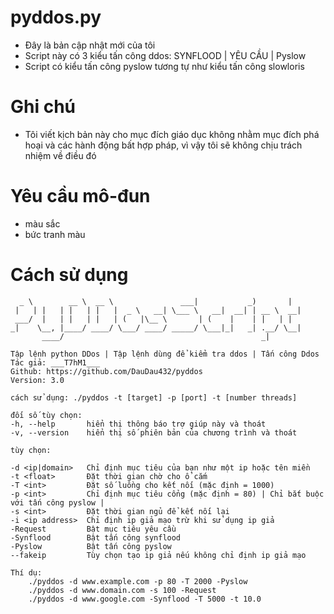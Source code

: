# pyddos.py

* Đây là bản cập nhật mới của tôi
* Script này có 3 kiểu tấn công ddos: SYNFLOOD | YÊU CẦU | Pyslow
* Script có kiểu tấn công pyslow tương tự như kiểu tấn công slowloris

# Ghi chú
* Tôi viết kịch bản này cho mục đích giáo dục không nhằm mục đích phá hoại và các hành động bất hợp pháp, vì vậy tôi sẽ không chịu trách nhiệm về điều đó

# Yêu cầu mô-đun
* màu sắc
* bức tranh màu

# Cách sử dụng
       
      _ \        __ \  __ \               ___|           _)       |   
     |   | |   | |   | |   |  _ \   __| \___ \   __|  __| | __ \  __|  
     ___/  |   | |   | |   | (   |\__ \       | (    |    | |   | |   
    _|    \__, |____/ ____/ \___/ ____/ _____/ \___|_|   _| .__/ \__|  
           ____/                                            _|         
                                                               
    Tập lệnh python DDos | Tập lệnh dùng để kiểm tra ddos | Tấn công Ddos      
    Tác giả: ___T7hM1___                                               
    Github: https://github.com/DauDau432/pyddos                             
    Version: 3.0 

    cách sử dụng: ./pyddos -t [target] -p [port] -t [number threads]

    đối số tùy chọn:
    -h, --help       hiển thị thông báo trợ giúp này và thoát
    -v, --version    hiển thị số phiên bản của chương trình và thoát

    tùy chọn:

    -d <ip|domain>   Chỉ định mục tiêu của bạn như một ip hoặc tên miền
    -t <float>       Đặt thời gian chờ cho ổ cắm
    -T <int>         Đặt số luồng cho kết nối (mặc định = 1000)
    -p <int>         Chỉ định mục tiêu cổng (mặc định = 80) | Chỉ bắt buộc với tấn công pyslow |
    -s <int>         Đặt thời gian ngủ để kết nối lại
    -i <ip address>  Chỉ định ip giả mạo trừ khi sử dụng ip giả
    -Request         Bật mục tiêu yêu cầu
    -Synflood        Bật tấn công synflood
    -Pyslow          Bật tấn công pyslow
    --fakeip         Tùy chọn tạo ip giả nếu không chỉ định ip giả mạo

    Thí dụ:
        ./pyddos -d www.example.com -p 80 -T 2000 -Pyslow
        ./pyddos -d www.domain.com -s 100 -Request
        ./pyddos -d www.google.com -Synflood -T 5000 -t 10.0
